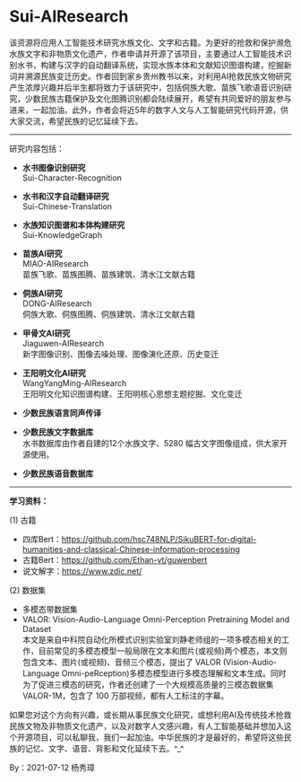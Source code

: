 # Sui-AIResearch
该资源将应用人工智能技术研究水族文化、文字和古籍。为更好的抢救和保护濒危水族文字和非物质文化遗产，作者申请并开源了该项目，主要通过人工智能技术识别水书，构建与汉字的自动翻译系统，实现水族本体和文献知识图谱构建，挖掘新词并溯源民族变迁历史。作者回到家乡贵州教书以来，对利用AI抢救民族文物研究产生浓厚兴趣并后半生都将致力于该研究中，包括侗族大歌、苗族飞歌语音识别研究，少数民族古籍保护及文化图腾识别都会陆续展开，希望有共同爱好的朋友参与进来，一起加油。此外，作者会将近5年的数字人文与人工智能研究代码开源，供大家交流，希望民族的记忆延续下去。

---



研究内容包括：<br />

- **水书图像识别研究** <br />
Sui-Character-Recognition <br />

- **水书和汉字自动翻译研究** <br />
Sui-Chinese-Translation <br />

- **水族知识图谱和本体构建研究** <br />
Sui-KnowledgeGraph <br />

- **苗族AI研究** <br />
MIAO-AIResearch <br />
苗族飞歌、苗族图腾、苗族建筑、清水江文献古籍 <br />

- **侗族AI研究** <br />
DONG-AIResearch <br />
侗族大歌、侗族图腾、侗族建筑、清水江文献古籍 <br />

- **甲骨文AI研究** <br />
Jiaguwen-AIResearch <br />
新字图像识别、图像去噪处理、图像演化还原、历史变迁 <br />

- **王阳明文化AI研究** <br />
WangYangMing-AIResearch <br />
王阳明文化知识图谱构建、王阳明核心思想主题挖掘、文化变迁 <br />

- **少数民族语言同声传译**


- **少数民族文字数据库** <br />
水书数据库由作者自建的12个水族文字、5280 幅古文字图像组成，供大家开源使用。



- **少数民族语音数据库**




---

**学习资料：**

(1) 古籍 <br />
- 四库Bert：https://github.com/hsc748NLP/SikuBERT-for-digital-humanities-and-classical-Chinese-information-processing  <br />
- 古籍Bert：https://github.com/Ethan-yt/guwenbert  <br />
- 说文解字：https://www.zdic.net/ <br />

(2) 数据集 <br />
- 多模态带数据集
- VALOR: Vision-Audio-Language Omni-Perception Pretraining Model and Dataset <br />
本文是来自中科院自动化所模式识别实验室刘静老师组的一项多模态相关的工作，目前常见的多模态模型一般局限在文本和图片(或视频)两个模态，本文则包含文本、图片(或视频)、音频三个模态，提出了 VALOR (Vision-Audio-Language Omni-peRception)多模态模型进行多模态理解和文本生成。同时为了促进三模态的研究，作者还创建了一个大规模高质量的三模态数据集 VALOR-1M，包含了 100 万部视频，都有人工标注的字幕。



如果您对这个方向有兴趣，或长期从事民族文化研究，或想利用AI及传统技术抢救民族文物及非物质文化遗产，以及对数字人文感兴趣，有人工智能基础并想加入这个开源项目，可以私聊我，我们一起加油。中华民族的才是最好的，希望将这些民族的记忆、文字、语音、背影和文化延续下去。^_^

By：2021-07-12 杨秀璋

